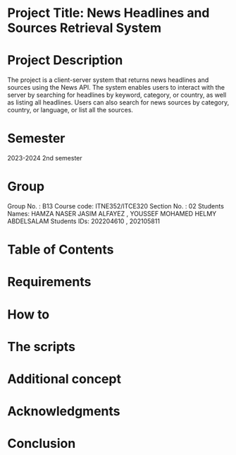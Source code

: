# Project Title: News Headlines and Sources Retrieval System

# Project Description
The project is a client-server system that returns news headlines and sources using the News API. The system enables users to interact with the server by searching for headlines by keyword, category, or country, as well as listing all headlines. Users can also search for news sources by category, country, or language, or list all the sources.

# Semester 
2023-2024 2nd semester

# Group
Group No. : B13
Course code: ITNE352/ITCE320
Section No. : 02
Students Names: HAMZA NASER JASIM ALFAYEZ , YOUSSEF MOHAMED HELMY ABDELSALAM
Students IDs: 202204610 , 202105811 

# Table of Contents


# Requirements


# How to


# The scripts


# Additional concept


# Acknowledgments


# Conclusion

